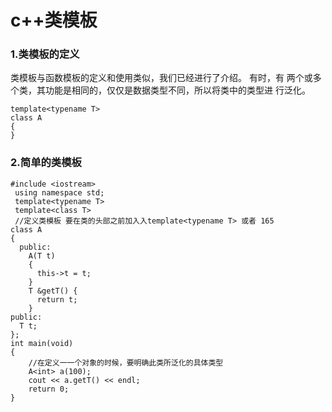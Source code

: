 # c++类模板

### 1.类模板的定义
类模板与函数模板的定义和使用类似，我们已经进行了介绍。 有时，有 两个或多个类，其功能是相同的，仅仅是数据类型不同，所以将类中的类型进 行泛化。
```
template<typename T>
class A
{
}
```

### 2.简单的类模板
```
#include <iostream>
 using namespace std;
 template<typename T>
 template<class T>
 //定义类模板 要在类的头部之前加⼊入template<typename T> 或者 165
class A
{
  public:
    A(T t)
    {
      this->t = t;
    }
    T &getT() {
      return t;
    }
public:
  T t;
};
int main(void)
{
    //在定义⼀一个对象的时候，要明确此类所泛化的具体类型
    A<int> a(100);
    cout << a.getT() << endl;
    return 0;
}
```
